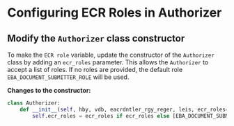 # Configuring ECR Roles in Authorizer

## Modify the `Authorizer` class constructor

To make the `ECR role` variable, update the constructor of the `Authorizer` class by adding an `ecr_roles` parameter. This allows the `Authorizer` to accept a list of roles. If no roles are provided, the default role `EBA_DOCUMENT_SUBMITTER_ROLE` will be used.

**Changes to the constructor:**

```python
class Authorizer:
    def __init__(self, hby, vdb, eacrdntler_rgy_reger, leis, ecr_roles=None):
        self.ecr_roles = ecr_roles if ecr_roles else [EBA_DOCUMENT_SUBMITTER_ROLE]
```
